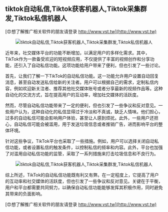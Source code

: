 ## **tiktok自动私信,Tiktok获客机器人,Tiktok采集群发,Tiktok私信机器人**

[😍想了解推广相关软件的朋友请登录 http://www.vst.tw](http://www.vst.tw)

 <center><img src="https://vst.tw/MP4/tuiguang/png/0.png" alt="tiktok自动私信,Tiktok获客机器人,Tiktok采集群发,Tiktok私信机器人"></center>

近年来，社交媒体平台的功能不断增加，以满足用户的多样化需求。其中，TikTok作为一款备受欢迎的短视频应用，不仅提供了丰富的视频创作和分享功能，还引入了自动私信功能。这项功能给用户带来了便利，但也引发了一些讨论。

首先，让我们了解一下TikTok的自动私信功能。这一功能允许用户设置自动回复消息，甚至自动发送私信给新的关注者。用户可以根据自己的需求，定制私信内容，例如欢迎新关注者、推荐其他社交媒体账号或者分享最新的视频作品等。这种自动化的交流方式，旨在提高用户的互动率，增加社交媒体的活跃度。

然而，尽管自动私信功能带来了一定的便利，但也引发了一些争议和反对意见。一些用户认为，这种自动化的私信显得过于冷淡和不真诚，缺乏人情味。他们担心，过多的自动私信可能会影响用户体验，甚至让人感到烦扰。此外，一些用户还担心，自动私信可能会被滥用，用于发送垃圾信息或者推销广告，进而影响平台的整体环境。

针对这些争议，TikTok平台也采取了一些措施。例如，用户可以选择关闭自动私信功能，或者设置私信的触发条件，以控制私信的频率和内容。此外，平台也加强了对滥用自动私信功能的监管，采取了一系列措施来打击垃圾信息和不良行为。

 <center><img src="https://vst.tw/MP4/tuiguang/png/2.png" alt="tiktok自动私信,Tiktok获客机器人,Tiktok采集群发,Tiktok私信机器人"></center>

综上所述，TikTok的自动私信功能既有利又有弊。在一定程度上，它提高了用户的互动率和社交媒体的活跃度，但也引发了一些争议和反对意见。关键在于平衡，用户和平台都需要共同努力，以确保自动私信功能能够发挥其积极作用，同时避免其带来的负面影响。

[😍想了解推广相关软件的朋友请登录 http://www.vst.tw](http://www.vst.tw)



